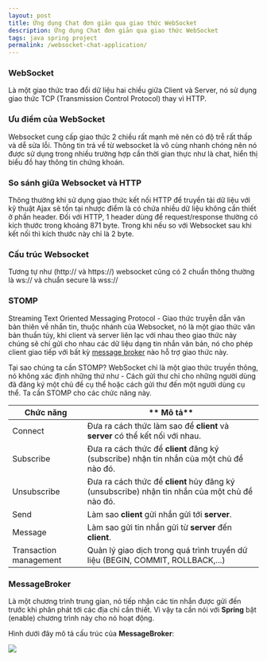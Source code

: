 ```yaml
---
layout: post
title: Ứng dụng Chat đơn giản qua giao thức WebSocket
description: Ứng dụng Chat đơn giản qua giao thức WebSocket
tags: java spring project
permalink: /websocket-chat-application/
---
```



### WebSocket

Là một giao thức trao đổi dữ liệu hai chiều giữa Client và Server, nó sử dụng giao thức TCP (Transmission Control Protocol) thay vì HTTP.

### Ưu điểm của WebSocket

Websocket cung cấp giao thức 2 chiều rất mạnh mẽ nên có độ trễ rất thấp và dễ sửa lỗi. Thông tin trả về từ websocket là vô cùng nhanh chóng nên nó được sử dụng trong nhiều trường hợp cần thời gian thực như là chat, hiển thị biểu đồ hay thông tin chứng khoán.

### So sánh giữa Websocket và HTTP

Thông thường khi sử dụng giao thức kết nối HTTP để truyền tải dữ liệu với kỹ thuật Ajax sẽ tồn tại nhược điểm là có chứa nhiều dữ liệu không cần thiết ở phần header. Đối với HTTP, 1 header dùng để request/response thường có kích thước trong khoảng 871 byte. Trong khi nếu so với Websocket sau khi kết nối thì kích thước này chỉ là 2 byte. 

### Cấu trúc Websocket

Tương tự như (http:// và https://) websocket cũng có 2 chuẩn thông thường là ws:// và chuẩn secure là wss://

### STOMP

Streaming Text Oriented Messaging Protocol - Giao thức truyễn dẫn văn bản thiên về nhắn tin, thuộc nhánh của Websocket, nó là một giao thức văn bản thuần túy, khi client và server liên lạc với nhau theo giao thức này chúng sẽ chỉ gửi cho nhau các dữ liệu dạng tin nhắn văn bản, nó cho phép client giao tiếp với bất kỳ [message broker](https://en.wikipedia.org/wiki/Message_broker) nào hỗ trợ giao thức này. 

Tại sao chúng ta cần STOMP? WebSocket chỉ là một giao thức truyền thông, nó không xác định những thứ như - Cách gửi thư chỉ cho những người dùng đã đăng ký một chủ đề cụ thể hoặc cách gửi thư đến một người dùng cụ thể. Ta cần STOMP cho các chức năng này.

| **Chức năng**          | ** Mô tả**                                                   |
| ---------------------- | ------------------------------------------------------------ |
| Connect                | Đưa ra cách thức làm sao để **client** và **server** có thể kết nối với nhau. |
| Subscribe              | Đưa ra cách thức để **client** đăng ký (subscribe) nhận tin nhắn của một chủ đề nào đó. |
| Unsubscribe            | Đưa ra cách thức để **client** hủy đăng ký (unsubscribe) nhận tin nhắn của một chủ đề nào đó. |
| Send                   | Làm sao **client** gửi nhắn gửi tới **server**.              |
| Message                | Làm sao gửi tin nhắn gửi từ **server** đến **client**.       |
| Transaction management | Quản lý giao dịch trong quá trình truyền dữ liệu (BEGIN, COMMIT, ROLLBACK,...) |

### MessageBroker

Là một chương trình trung gian, nó tiếp nhận các tin nhắn được gửi đến trước khi phân phát tới các địa chỉ cần thiết. Vì vậy ta cần nói với **Spring** bật (enable) chương trình này cho nó hoạt động.

Hình dưới đây mô tả cấu trúc của **MessageBroker**:

![](D:\MessageBroker.png)

